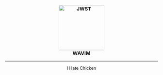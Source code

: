 <h3 align="center">
	<img src="https://avatars.githubusercontent.com/u/156987370" width="150" alt="JWST" />
	<br />
	WAVIM
</h3>

---

<p align="center">I Hate Chicken</p>
